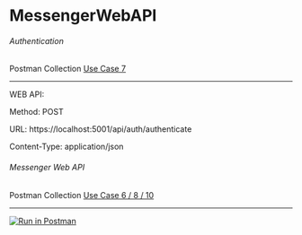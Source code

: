 # MessengerWebAPI


###### Authentication
Postman Collection
[Use Case 7](/RXMessengerAPI.docx)
________________________________________________

WEB API:

Method: POST

URL: https://localhost:5001/api/auth/authenticate

Content-Type: application/json


###### Messenger Web API
Postman Collection
[Use Case 6 / 8 / 10](/RXMessengerAPI.docx)
________________________________________________




[![Run in Postman](https://run.pstmn.io/button.svg)](https://app.getpostman.com/run-collection/e2eddd8c625f17286b24)
